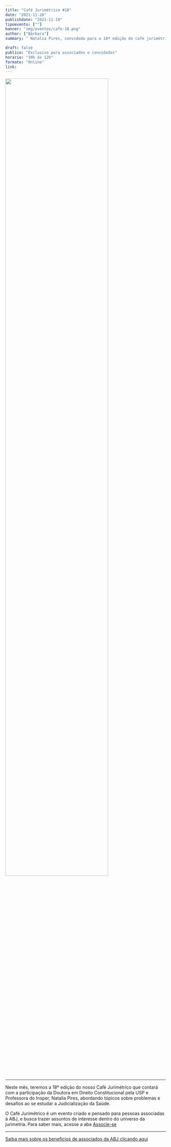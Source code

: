 ```yaml
---
title: "Café Jurimétrico #18"
date: "2021-11-26"
publishdate: "2021-11-19"
tipoevento: [""]
banner: "img/eventos/cafe-18.png"
author: ["Bárbara"]
summary: " Natalia Pires, convidada para a 18ª edição do café jurimétrico, fala sobre Judicialização da Saúde . "

draft: false
publico: "Exclusivo para associados e convidados"
horario: "10h às 12h"
formato: "Online"
link:
---
```


<img src="/img/eventos/cafe-18.png" width="80%">

<hr>

Neste mês, teremos a 18º edição do nosso Café Jurimétrico que contará com a participação da Doutora em Direito Constitucional pela USP e Professora do Insper, Natalia Pires, abordando tópicos sobre problemas e desafios ao se estudar a Judicialização da Saúde.
 

O Café Jurimétrico é um evento criado e pensado para pessoas associadas à ABJ, e
busca trazer assuntos de interesse dentro do universo da jurimetria. Para saber 
mais, acesse a aba [Associe-se](https://abj.org.br/associados/)


<hr>

[Saiba mais sobre os benefícios de associados da ABJ clicando aqui](https://abj.org.br/associados/) 
